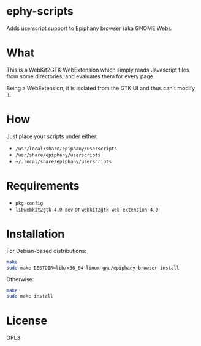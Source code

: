 # ephy-scripts
Adds userscript support to Epiphany browser (aka GNOME Web).

# What
This is a WebKit2GTK WebExtension which simply reads Javascript files from some
directories, and evaluates them for every page.

Being a WebExtension, it is isolated from the GTK UI and thus can't modify it.

# How
Just place your scripts under either:

* `/usr/local/share/epiphany/userscripts`
* `/usr/share/epiphany/userscripts`
* `~/.local/share/epiphany/userscripts`

# Requirements
* `pkg-config`
* `libwebkit2gtk-4.0-dev` or `webkit2gtk-web-extension-4.0`

# Installation

For Debian-based distributions:
```sh
make
sudo make DESTDIR=lib/x86_64-linux-gnu/epiphany-browser install
```

Otherwise:
```sh
make
sudo make install
```

# License
GPL3
